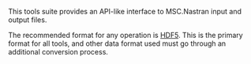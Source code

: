 This tools suite provides an API-like interface to MSC.Nastran input and output files.

The recommended format for any operation is [HDF5](https://portal.hdfgroup.org/display/HDF5/HDF5). This is the primary 
format for all tools, and other data format used must go through an additional conversion process.